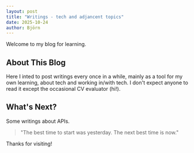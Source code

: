 ```yaml
---
layout: post
title: "Writings - tech and adjancent topics"
date: 2025-10-24
author: Björn
---
```


Welcome to my blog for learning.

## About This Blog

Here I inted to post writings every once in a while, mainly as a tool for my own learning, about tech and working in/with tech. I don't expect anyone to read it except the occasional CV evaluator (hi!).


## What's Next?

Some writings about APIs.

> "The best time to start was yesterday. The next best time is now."

Thanks for visiting!
